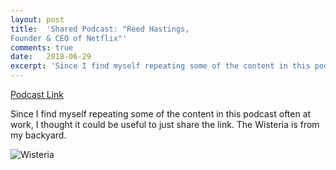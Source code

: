 ```yaml
---
layout: post
title:  'Shared Podcast: "Reed Hastings,
Founder & CEO of Netflix"'
comments: true
date:   2018-06-29
excerpt: 'Since I find myself repeating some of the content in this podcast often at work, I thought it could be useful to just share the link.  I really appreciated the reference to company culture, principal one and how he learned from his mistakes at Pure Software.  The Wisteria is from my backyard.'
---
```

[Podcast Link](https://mastersofscale.com/reed-hastings-culture-shock/)

Since I find myself repeating some of the content in this podcast often at work, I thought it could be useful to just share the link.  The Wisteria is from my backyard.

![Wisteria](https://lh3.googleusercontent.com/fP0xMf1m7koLuTnqKP13_QQgJOSbF7afKbTQOtZN_NdKB0UP2-D-WARkwL1l1hue34Ju22NQ2B2vNw=s400 "Wisteria")
